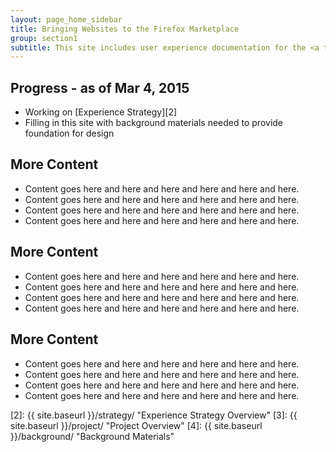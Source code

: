 ```yaml
---
layout: page_home_sidebar
title: Bringing Websites to the Firefox Marketplace
group: section1
subtitle: This site includes user experience documentation for the <a target="_blank" href="https://wiki.mozilla.org/Marketplace/Mobile_Optimized_Websites" title="Go to this project's wiki page">Mobile-optimized Websites project</a>.
---
```


## Progress - as of Mar 4, 2015 
* Working on [Experience Strategy][2]
* Filling in this site with background materials needed to provide foundation for design

## More Content 
* Content goes here and here and here and here and here and here.
* Content goes here and here and here and here and here and here.
* Content goes here and here and here and here and here and here.
* Content goes here and here and here and here and here and here.

## More Content 
* Content goes here and here and here and here and here and here.
* Content goes here and here and here and here and here and here.
* Content goes here and here and here and here and here and here.
* Content goes here and here and here and here and here and here.

## More Content 
* Content goes here and here and here and here and here and here.
* Content goes here and here and here and here and here and here.
* Content goes here and here and here and here and here and here.
* Content goes here and here and here and here and here and here.




[1]: https://wiki.mozilla.org/Marketplace/Mobile_Optimized_Websites "Go to this project's wiki page"
[2]: {{ site.baseurl }}/strategy/ "Experience Strategy Overview"
[3]: {{ site.baseurl }}/project/ "Project Overview"
[4]: {{ site.baseurl }}/background/ "Background Materials"